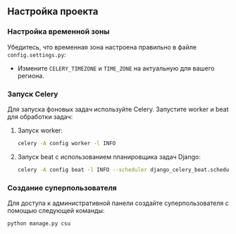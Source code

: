 ## Настройка проекта

### Настройка временной зоны
Убедитесь, что временная зона настроена правильно в файле `config.settings.py`:
- Измените `CELERY_TIMEZONE` и `TIME_ZONE` на актуальную для вашего региона.

### Запуск Celery
Для запуска фоновых задач используйте Celery. Запустите worker и beat для обработки задач:

1. Запуск worker:
    ```bash
    celery -A config worker -l INFO
    ```
2. Запуск beat с использованием планировщика задач Django:
    ```bash
    celery -A config beat -l INFO --scheduler django_celery_beat.schedulers:DatabaseScheduler
    ```

### Создание суперпользователя
Для доступа к административной панели создайте суперпользователя с помощью следующей команды:

```bash
python manage.py csu
```
